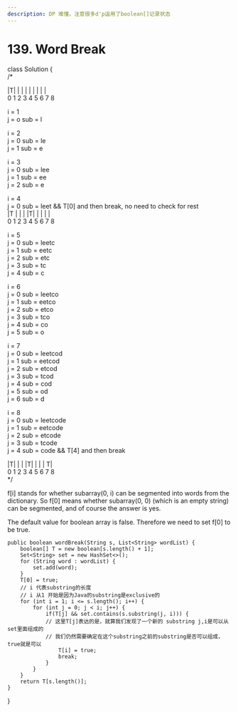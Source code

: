 ```yaml
---
description: DP 难懂，注意很多d'p运用了boolean[]记录状态
---
```


# 139. Word Break

class Solution {\
/\*

|T| | | | | | | | |\
0 1 2 3 4 5 6 7 8

i = 1\
j = o sub = l

i = 2\
j = 0 sub = le\
j = 1 sub = e

i = 3\
j = 0 sub = lee\
j = 1 sub = ee\
j = 2 sub = e

i = 4\
j = 0 sub = leet && T\[0] and then break, no need to check for rest\
|T | | | |T| | | | |\
0 1 2 3 4 5 6 7 8

i = 5\
j = 0 sub = leetc\
j = 1 sub = eetc\
j = 2 sub = etc\
j = 3 sub = tc\
j = 4 sub = c

i = 6\
j = 0 sub = leetco\
j = 1 sub = eetco\
j = 2 sub = etco\
j = 3 sub = tco\
j = 4 sub = co\
j = 5 sub = o

i = 7\
j = 0 sub = leetcod\
j = 1 sub = eetcod\
j = 2 sub = etcod\
j = 3 sub = tcod\
j = 4 sub = cod\
j = 5 sub = od\
j = 6 sub = d

i = 8\
j = 0 sub = leetcode\
j = 1 sub = eetcode\
j = 2 sub = etcode\
j = 3 sub = tcode\
j = 4 sub = code && T\[4] and then break

|T| | | |T| | | | T|\
0 1 2 3 4 5 6 7 8\
\*/

f\[i] stands for whether subarray(0, i) can be segmented into words from the dictionary. So f\[0] means whether subarray(0, 0) (which is an empty string) can be segmented, and of course the answer is yes.

The default value for boolean array is false. Therefore we need to set f\[0] to be true.

```
public boolean wordBreak(String s, List<String> wordList) {
    boolean[] T = new boolean[s.length() + 1];
    Set<String> set = new HashSet<>();
    for (String word : wordList) {
        set.add(word);
    }
    T[0] = true;
    // i 代表substring的长度
    // i 从1 开始是因为Java的substring是exclusive的
    for (int i = 1; i <= s.length(); i++) {
        for (int j = 0; j < i; j++) {
            if(T[j] && set.contains(s.substring(j, i))) {
            // 这里T[j]表达的是，就算我们发现了一个新的 substring j,i是可以从set里面组成的
            // 我们仍然需要确定在这个substring之前的substring是否可以组成，true就是可以
                T[i] = true;
                break;
            }
        }
    }
    return T[s.length()];
}
```

}
